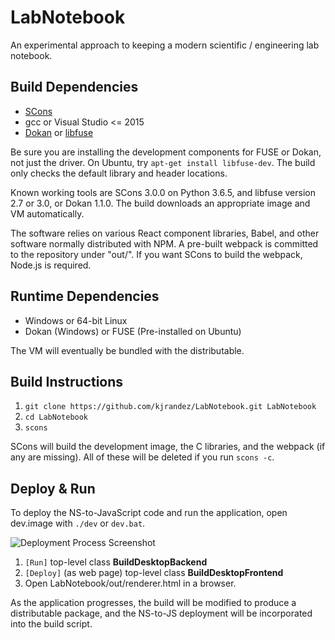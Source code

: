 # LabNotebook
An experimental approach to keeping a modern scientific / engineering lab notebook.

## Build Dependencies
- [SCons](https://scons.org/)
- gcc or Visual Studio <= 2015
- [Dokan](https://github.com/dokan-dev/dokany/releases) or [libfuse](https://github.com/libfuse/libfuse)

Be sure you are installing the development components for FUSE or Dokan, not just the driver. On Ubuntu, try `apt-get install libfuse-dev`. The build only checks the default library and header locations.

Known working tools are SCons 3.0.0 on Python 3.6.5, and libfuse version 2.7 or 3.0, or Dokan 1.1.0. The build downloads an appropriate image and VM automatically.

The software relies on various React component libraries, Babel, and other software normally distributed with NPM. A pre-built webpack is committed to the repository under "out/". If you want SCons to build the webpack, Node.js is required.

## Runtime Dependencies
- Windows or 64-bit Linux
- Dokan (Windows) or FUSE (Pre-installed on Ubuntu)

The VM will eventually be bundled with the distributable.

## Build Instructions

1. `git clone https://github.com/kjrandez/LabNotebook.git LabNotebook`
2. `cd LabNotebook`
2. `scons`

SCons will build the development image, the C libraries, and the webpack (if any are missing). All of these will be deleted if you run `scons -c`.

## Deploy & Run

To deploy the NS-to-JavaScript code and run the application, open dev.image with `./dev` or `dev.bat`.

![Deployment Process Screenshot](docs/deploy.png)

1. `[Run]` top-level class **BuildDesktopBackend**
2. `[Deploy]` (as web page) top-level class **BuildDesktopFrontend**
3. Open LabNotebook/out/renderer.html in a browser.

As the application progresses, the build will be modified to produce a distributable package, and the NS-to-JS deployment will be incorporated into the build script.
